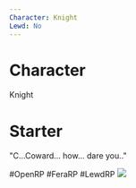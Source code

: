 ```yaml
---
Character: Knight
Lewd: No
---
```

# Character
Knight

# Starter
"C...Coward... how... dare you.."

#OpenRP #FeraRP #LewdRP 
![](Pasted%20image%2020220610184730.jpg)
